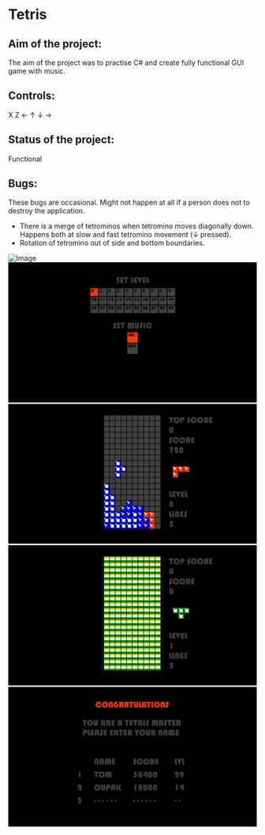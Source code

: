 # Tetris

## Aim of the project:
The aim of the project was to practise C# and create fully functional GUI game with music.

## Controls:
X Z ← ↑ ↓ →

## Status of the project:
Functional

## Bugs:
These bugs are occasional. Might not happen at all if a person does not to destroy the application.

- There is a merge of tetrominos when tetromino moves diagonally down. Happens both at slow and fast tetromino movement (↓ pressed).
- Rotation of tetromino out of side and bottom boundaries.

![Image](readme\Praha.png)
![Image](readme\Settings.JPG)
![Image](readme\InGame1.JPG)
![Image](readme\InGame2.JPG)
![Image](readme\Score.JPG)
